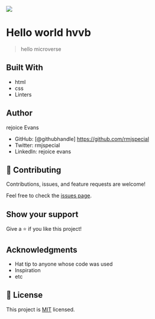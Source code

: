 ![](https://img.shields.io/badge/Microverse-blueviolet)

# Hello world  hvvb      

> hello microverse

## Built With

- html
- css
- Linters

## Author
rejoice Evans

- GitHub: [@githubhandle] https://github.com/rmjspecial
- Twitter: rmjspecial
- LinkedIn: rejoice evans

## 🤝 Contributing

Contributions, issues, and feature requests are welcome!

Feel free to check the [issues page](../../issues/).

## Show your support

Give a ⭐️ if you like this project!

## Acknowledgments

- Hat tip to anyone whose code was used
- Inspiration
- etc

## 📝 License

This project is [MIT](./MIT.md) licensed.